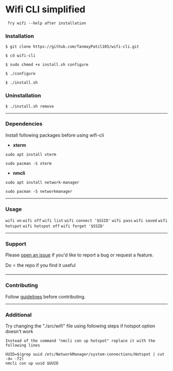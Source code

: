 # Wifi CLI simplified

``` Try wifi --help after installation```

### Installation

```
$ git clone https://github.com/TanmayPatil105/wifi-cli.git
```
```
$ cd wifi-cli
```
```
$ sudo chmod +x install.sh configure
```
```
$ ./configure
```
```
$ ./install.sh
```
### Uninstallation

```
$ ./install.sh remove
```
<hr/>

### Dependencies

Install following packages before using wifi-cli

- **xterm**

```
sudo apt install xterm
```
```
sudo pacman -S xterm
```
- **nmcli**

```
sudo apt install network-manager
```
```
sudo pacman -S networkmanager
```
<hr/>


### Usage 

```wifi on```
```wifi off```
```wifi list```
```wifi connect '$SSID'```
```wifi pass```
```wifi saved```
```wifi hotspot```
```wifi hotspot off```
```wifi forget '$SSID'```
<hr/>

### Support
Please [open an issue](https://github.com/TanmayPatil105/wifi-cli/issues/new) if you'd like to report a bug or request a feature.

Do ⭐ the repo if you find it useful
<hr/>

### Contributing
Follow [guidelines](https://github.com/TanmayPatil105/wifi-cli/blob/main/CONTRIBUTING.md) before contributing.

<hr/>

### Additional
Try changing the "./src/wifi" file using following steps if hotspot option doesn't work

```
Instead of the command "nmcli con up hotspot" replace it with the following lines
```
```
UUID=$(grep uuid /etc/NetworkManager/system-connections/Hotspot | cut -d= -f2)
nmcli con up uuid $UUID
```
